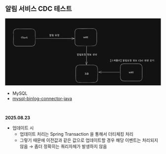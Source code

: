 ## 알림 서비스 CDC 테스트

![아키텍쳐](../../img/CDC아키텍쳐.png)

- MySQL
- [mysql-binlog-connector-java](https://mvnrepository.com/artifact/com.zendesk/mysql-binlog-connector-java/0.25.0)

</br>

**2025.08.23**

- 업데이트 시
  - 업데이트 처리는 Spring Transaction 을 통해서 더티체킹 처리
  - 그렇기 때문에 이전값과 같은 값으로 업데이트할 경우 해당 이벤트는 처리되지 않음 → 좀더 정확히는 쿼리자체가 발생하지 않음

